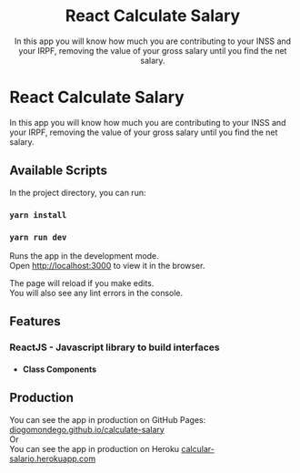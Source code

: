 <h1 align="center">React Calculate Salary</h1>

<p align="center">In this app you will know how much you are contributing to your INSS and your IRPF, removing the value of your gross salary until you find the net salary.</p>

# React Calculate Salary

In this app you will know how much you are contributing to your INSS and your IRPF, removing the value of your gross salary until you find the net salary.

## Available Scripts

In the project directory, you can run:

### `yarn install`
### `yarn run dev`

Runs the app in the development mode.<br />
Open [http://localhost:3000](http://localhost:3000) to view it in the browser.

The page will reload if you make edits.<br />
You will also see any lint errors in the console.

## Features

### ReactJS - Javascript library to build interfaces

- #### Class Components

## Production

You can see the app in production on GitHub Pages: [diogomondego.github.io/calculate-salary](https://diogomondego.github.io/calculate-salary/)</br>
Or</br>
You can see the app in production on Heroku <a href="https://calcular-salario.herokuapp.com/">calcular-salario.herokuapp.com</a>